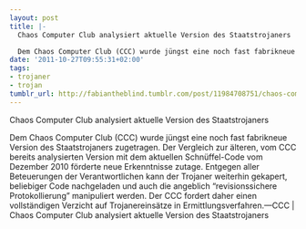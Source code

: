 ```yaml
---
layout: post
title: |-
  Chaos Computer Club analysiert aktuelle Version des Staatstrojaners

  Dem Chaos Computer Club (CCC) wurde jüngst eine noch fast fabrikneue Version des Staatstrojaners zugetragen. Der Vergleich zur älteren, vom CCC bereits analysierten Version mit dem aktuellen Schnüffel-Code vom Dezember 2010 förderte neue Erkenntnisse zutage. Entgegen aller Beteuerungen der Verantwortlichen kann der Trojaner weiterhin gekapert, beliebiger Code nachgeladen und auch die angeblich “revisionssichere Protokollierung” manipuliert werden. Der CCC fordert daher einen vollständigen Verzicht auf Trojanereinsätze in Ermittlungsverfahren.
date: '2011-10-27T09:55:31+02:00'
tags:
- trojaner
- trojan
tumblr_url: http://fabiantheblind.tumblr.com/post/11984708751/chaos-computer-club-analysiert-aktuelle-version
---
```

Chaos Computer Club analysiert aktuelle Version des Staatstrojaners

Dem Chaos Computer Club (CCC) wurde jüngst eine noch fast fabrikneue Version des Staatstrojaners zugetragen. Der Vergleich zur älteren, vom CCC bereits analysierten Version mit dem aktuellen Schnüffel-Code vom Dezember 2010 förderte neue Erkenntnisse zutage. Entgegen aller Beteuerungen der Verantwortlichen kann der Trojaner weiterhin gekapert, beliebiger Code nachgeladen und auch die angeblich “revisionssichere Protokollierung” manipuliert werden. Der CCC fordert daher einen vollständigen Verzicht auf Trojanereinsätze in Ermittlungsverfahren.—CCC | Chaos Computer Club analysiert aktuelle Version des Staatstrojaners
